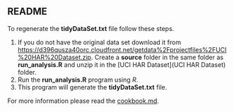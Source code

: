 ## README

To regenerate the **tidyDataSet.txt** file follow these steps.

1. If you do not have the original data set download it from https://d396qusza40orc.cloudfront.net/getdata%2Fprojectfiles%2FUCI%20HAR%20Dataset.zip. Create a **source** folder in the same folder as **run_analysis.R** and unzip it in the [UCI HAR Dataset](UCI HAR Dataset) folder.
2. Run the **run_analysis.R** program using *R*.
3. This program will generate the **tidyDataSet.txt** file.

For more information please read the [cookbook.md](cookbook.md).